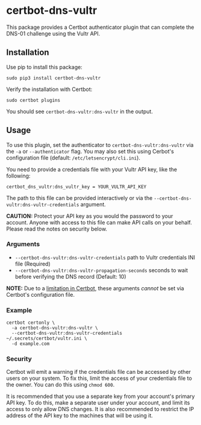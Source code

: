 # certbot-dns-vultr

This package provides a Certbot authenticator plugin
that can complete the DNS-01 challenge using the Vultr API.


## Installation

Use pip to install this package:
```
sudo pip3 install certbot-dns-vultr
```

Verify the installation with Certbot:
```
sudo certbot plugins
```
You should see `certbot-dns-vultr:dns-vultr` in the output.


## Usage

To use this plugin, set the authenticator to `certbot-dns-vultr:dns-vultr` via the `-a` or `--authenticator` flag.
You may also set this using Cerbot's configuration file (default: `/etc/letsencrypt/cli.ini`).

You need to provide a credentials file with your Vultr API key, like the following:
```
certbot_dns_vultr:dns_vultr_key = YOUR_VULTR_API_KEY
```
The path to this file can be provided interactively or via the `--certbot-dns-vultr:dns-vultr-credentials` argument.

**CAUTION:**
Protect your API key as you would the password to your account.
Anyone with access to this file can make API calls on your behalf.
Please read the notes on security below.


### Arguments

- `--certbot-dns-vultr:dns-vultr-credentials` path to Vultr credentials INI file (Required)
- `--certbot-dns-vultr:dns-vultr-propagation-seconds` seconds to wait before verifying the DNS record (Default: 10)

**NOTE:** Due to a [limitation in Certbot](https://github.com/certbot/certbot/issues/4351),
these arguments *cannot* be set via Certbot's configuration file.


### Example

```
certbot certonly \
  -a certbot-dns-vultr:dns-vultr \
  --certbot-dns-vultr:dns-vultr-credentials ~/.secrets/certbot/vultr.ini \
  -d example.com
```


### Security

Certbot will emit a warning if the credentials file can be accessed by other users on your system.
To fix this, limit the access of your credentials file to the owner. You can do this using `chmod 600`.

It is recommended that you use a separate key from your account's primary API key.
To do this, make a separate user under your account, and limit its access to only allow DNS changes.
It is also recommended to restrict the IP address of the API key to the machines that will be using it.
